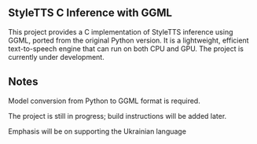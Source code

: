## StyleTTS C Inference with GGML

This project provides a C implementation of StyleTTS inference using GGML, ported from the original Python version. It is a lightweight, efficient text-to-speech engine that can run on both CPU and GPU. The project is currently under development.

## Notes

Model conversion from Python to GGML format is required.

The project is still in progress; build instructions will be added later.

Emphasis will be on supporting the Ukrainian language

